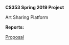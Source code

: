 <b>CS353 Spring 2019 Project</b>

Art Sharing Platform

<b>Reports:</b>

<a href="https://drive.google.com/open?id=1dFiln9QmQQ0jyhNRmOA4KMswBdisnimB">Proposal</a>
